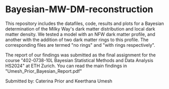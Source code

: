 # Bayesian-MW-DM-reconstruction
This repository includes the datafiles, code, results and plots for a Bayesian determination of the Milky Way's dark matter distribution and local dark matter density. We tested a model with an NFW dark matter profile, and another with the addition of two dark matter rings to this profile. The corresponding files are termed "no rings" and "with rings respectively".  

The  report of our findings was submitted as the final assignment for the course "402-0738-10L Bayesian Statistical Methods and Data Analysis HS2024" at ETH Zurich. You can read the main findings in "Umesh_Prior_Bayesian_Report.pdf"

Submitted by: Caterina Prior and Keerthana Umesh

